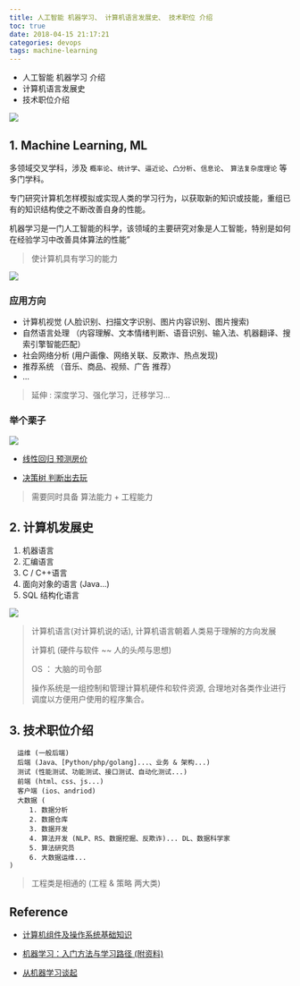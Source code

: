 ```yaml
---
title: 人工智能 机器学习、 计算机语言发展史、 技术职位 介绍
toc: true
date: 2018-04-15 21:17:21
categories: devops
tags: machine-learning
---
```


- 人工智能 机器学习 介绍
- 计算机语言发展史
- 技术职位介绍  

<!-- more -->
 
![][img_ai_0]

## 1. Machine Learning, ML

多领域交叉学科，涉及 `概率论`、`统计学`、`逼近论`、`凸分析`、`信息论`、 `算法复杂度理论` 等多门学科。
 
专门研究计算机怎样模拟或实现人类的学习行为，以获取新的知识或技能，重组已有的知识结构使之不断改善自身的性能。

机器学习是一门人工智能的科学，该领域的主要研究对象是人工智能，特别是如何在经验学习中改善具体算法的性能”

> 使计算机具有学习的能力

![][img_ai_1]

### 应用方向

- 计算机视觉 (人脸识别、扫描文字识别、图片内容识别、图片搜索)
- 自然语言处理 （内容理解、文本情绪判断、语音识别、输入法、机器翻译、搜索引擎智能匹配）
- 社会网络分析 (用户画像、网络关联、反欺诈、热点发现)
- 推荐系统 （音乐、商品、视频、广告 推荐）
- ...

> 延伸 : 深度学习、强化学习，迁移学习...     

### 举个栗子

![][img_ai_2]

- [线性回归 预测房价][3]

- [决策树 判断出去玩][4]

> 需要同时具备 算法能力 + 工程能力

## 2. 计算机发展史
 
 1. 机器语言
 2. 汇编语言
 3. C / C++语言
 4. 面向对象的语言 (Java...)
 5. SQL 结构化语言  

![][img1] 
 
> 计算机语言(对计算机说的话), 计算机语言朝着人类易于理解的方向发展 
>
> 计算机 (硬件与软件 ~~ 人的头颅与思想) 
> 
> OS ： 大脑的司令部
> 
> 操作系统是一组控制和管理计算机硬件和软件资源, 合理地对各类作业进行调度以方便用户使用的程序集合。
 
## 3. 技术职位介绍

```
  运维 (一般后端)  
  后端 (Java、[Python/php/golang]...、业务 & 架构...)    
  测试 (性能测试、功能测试、接口测试、自动化测试...)
  前端 (html、css、js...)  
  客户端 (ios、andriod)  
  大数据 (
     1. 数据分析
     2. 数据仓库
     3. 数据开发
     4. 算法开发 (NLP、RS、数据挖掘、反欺诈)... DL、数据科学家
     5. 算法研究员
     6. 大数据运维...
)
```

> 工程类是相通的 (工程 & 策略 两大类)

## Reference

- [计算机组件及操作系统基础知识][1]

- [机器学习：入门方法与学习路径 (附资料)][2]

- [从机器学习谈起][5]

[1]: https://blog.csdn.net/sinat_31828101/article/details/50500282
[2]: http://www.10tiao.com/html/374/201603/402202511/1.html
[3]: /2016/10/08/ml-coursera-ng-w2-01-Linear-Regression/
[4]: /2016/08/16/ml-decisionTree-model/
[5]: http://www.cnblogs.com/subconscious/p/4107357.html

[img1]: /images/ops/ops-computer-1.png

[img_ai_0]: /images/ops/ops-ai-0.png
[img_ai_1]: /images/ops/ops-ai-1.png
[img_ai_2]: /images/ops/ops-ai-2.png